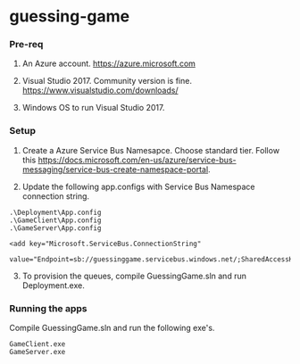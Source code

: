 # guessing-game


### Pre-req
1. An Azure account.
https://azure.microsoft.com

2. Visual Studio 2017. Community version is fine.
https://www.visualstudio.com/downloads/

3. Windows OS to run Visual Studio 2017.


### Setup
1. Create a Azure Service Bus Namesapce. Choose standard tier.
Follow this https://docs.microsoft.com/en-us/azure/service-bus-messaging/service-bus-create-namespace-portal.

2. Update the following app.configs with Service Bus Namespace connection string.

```
.\Deployment\App.config
.\GameClient\App.config
.\GameServer\App.config
```

```
<add key="Microsoft.ServiceBus.ConnectionString"
  value="Endpoint=sb://guessinggame.servicebus.windows.net/;SharedAccessKeyName=RootManageSharedAccessKey;SharedAccessKey=h41Tu/CTd95bSXYym/EYoNNa0OGNBlbYTzdkpnFzFGw="/>
```

3. To provision the queues, compile GuessingGame.sln and run Deployment.exe.


### Running the apps

Compile GuessingGame.sln and run the following exe's.

```
GameClient.exe
GameServer.exe
```